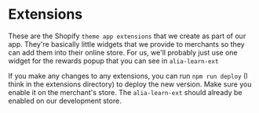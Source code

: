# Extensions

These are the Shopify `theme app extensions` that we create as part of our app. They're basically little widgets that we provide to merchants so they can add them into their online store. For us, we'll probably just use one widget for the rewards popup that you can see in `alia-learn-ext`

If you make any changes to any extensions, you can run `npm run deploy` (I think in the extensions directory) to deploy the new version. Make sure you enable it on the merchant's store. The `alia-learn-ext` should already be enabled on our development store.